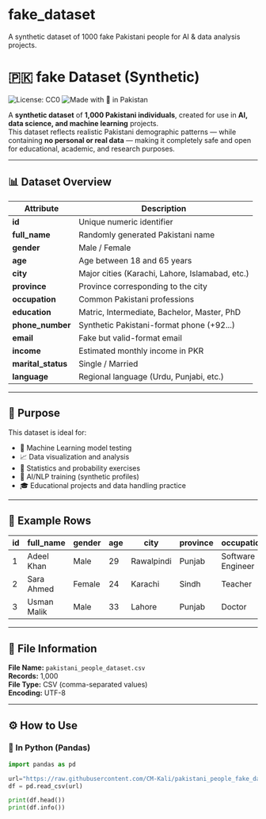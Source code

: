 # fake_dataset
A synthetic dataset of 1000  fake Pakistani people for AI &amp; data analysis projects.

# 🇵🇰 fake Dataset (Synthetic)  
![License: CC0](https://img.shields.io/badge/License-CC0%201.0-lightgrey.svg)
![Made with 💙 in Pakistan](https://img.shields.io/badge/Made%20with-%F0%9F%92%99%20in%20Pakistan-green)

A **synthetic dataset** of **1,000 Pakistani individuals**, created for use in **AI, data science, and machine learning** projects.  
This dataset reflects realistic Pakistani demographic patterns — while containing **no personal or real data** — making it completely safe and open for educational, academic, and research purposes.

---

## 📊 Dataset Overview

| Attribute | Description |
|------------|-------------|
| **id** | Unique numeric identifier |
| **full_name** | Randomly generated Pakistani name |
| **gender** | Male / Female |
| **age** | Age between 18 and 65 years |
| **city** | Major cities (Karachi, Lahore, Islamabad, etc.) |
| **province** | Province corresponding to the city |
| **occupation** | Common Pakistani professions |
| **education** | Matric, Intermediate, Bachelor, Master, PhD |
| **phone_number** | Synthetic Pakistani-format phone (+92...) |
| **email** | Fake but valid-format email |
| **income** | Estimated monthly income in PKR |
| **marital_status** | Single / Married |
| **language** | Regional language (Urdu, Punjabi, etc.) |

---

## 🧠 Purpose

This dataset is ideal for:

- 🧩 Machine Learning model testing  
- 📈 Data visualization and analysis  
- 🧮 Statistics and probability exercises  
- 🧠 AI/NLP training (synthetic profiles)  
- 🎓 Educational projects and data handling practice  

---

## 🧾 Example Rows

| id | full_name | gender | age | city | province | occupation | income |
|----|------------|---------|-----|--------|-----------|------------|--------|
| 1 | Adeel Khan | Male | 29 | Rawalpindi | Punjab | Software Engineer | 120000 |
| 2 | Sara Ahmed | Female | 24 | Karachi | Sindh | Teacher | 65000 |
| 3 | Usman Malik | Male | 33 | Lahore | Punjab | Doctor | 150000 |

---

## 🧩 File Information

**File Name:** `pakistani_people_dataset.csv`  
**Records:** 1,000  
**File Type:** CSV (comma-separated values)  
**Encoding:** UTF-8  

---

## ⚙️ How to Use

### 🔹 In Python (Pandas)

```python
import pandas as pd

url="https://raw.githubusercontent.com/CM-Kali/pakistani_people_fake_dataset/main/pakistani_people_dataset.csv"
df = pd.read_csv(url)

print(df.head())
print(df.info())
